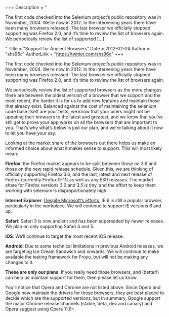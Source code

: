+++
Description = "<p>The first code checked into the Selenium project’s public repository was in November, 2004. We’re now in 2012. In the intervening years there have been many browsers released. The last browser we officially stopped supporting was Firefox 2.0, and it’s time to review the list of browsers again. We periodically review the list of supported […]</p>"
Title = "Support for Ancient Browsers"
Date = 2012-02-24
Author = "shs96c"
AuthorLink = "https://twitter.com/shs96c"
+++

<p>The first code checked into the Selenium project&#8217;s public repository was in November, 2004. We&#8217;re now in 2012. In the intervening years there have been many browsers released. The last browser we officially stopped supporting was Firefox 2.0, and it&#8217;s time to review the list of browsers again.</p>
<p>We periodically review the list of supported browsers as the more changes there are between the oldest version of a browser that we support and the most recent, the harder it is for us to add new features and maintain those that already exist. Balanced against the cost of maintaining the selenium code base itself are your tests; we know that your users might not be updating their browsers to the latest and greatest, and we know that you&#8217;ve still got to prove your app works on all the browsers that are important to you. That&#8217;s why what&#8217;s below is just our plan, and we&#8217;re talking about it now to let you have your say.</p>
<p>Looking at the market share of the browsers out there helps us make an informed choice about what it makes sense to support. This will most likely mean:</p>
<p><strong>Firefox</strong>: the Firefox market appears to be split between those on 3.6 and those on the new rapid release schedule. Given this, we are thinking of officially supporting Firefox 3.6, and the last, latest and next release of Firefox (currently Firefox 9-11) as well as any ESR releases. The market share for Firefox versions 3.0 and 3.5 is tiny, and the effort to keep them working with selenium is disproportionately high.</p>
<p><strong>Internet Explorer</strong>: <a href="http://www.ie6countdown.com/">Despite Microsoft&#8217;s efforts</a>, IE 6 is still a popular browser, particularly in the workplace. We will continue to support IE versions 6 and up.</p>
<p><strong>Safari</strong>: Safari 3 is now ancient and has been superseded by newer releases. We plan on only supporting Safari 4 and 5.</p>
<p><strong>iOS</strong>: We&#8217;ll continue to target the most recent iOS release.</p>
<p><strong>Android</strong>: Due to some technical limitations in previous Android releases, we are targeting Ice Cream Sandwich and onwards. We will continue to make available the testing framework for Froyo, but will not be making any changes to it.</p>
<p><strong>These are only our plans</strong>. If you really need those browsers, and (better!) can help us maintain support for them, then please let us know.</p>
<p>You&#8217;ll notice that Opera and Chrome are not listed above. Since Opera and Google now maintain the drivers for those browsers, they are best placed to decide which are the supported versions, but in summary, Google support the major Chrome release channels (stable, beta, dev and canary) and Opera suggest using Opera 11.6+.</p>

